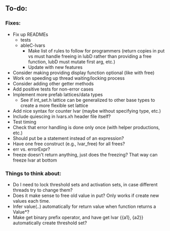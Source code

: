 ## To-do:

### Fixes:

+ Fix up READMEs
    + tests
    + ableC-lvars
        + Make list of rules to follow for programmers (return copies in put vs must handle freeing in lubD rather than providing a free function, lubD must mutate first arg, etc.)
        + Update with new features
+ Consider making providing display function optional (like with free)
+ Work on speeding up thread waiting/locking process
+ Consider adding other getter methods
+ Add positive tests for non-error cases
+ Implement more prefab lattices/data types
    + See if int_set.h lattice can be generalized to other base types to create a more flexible set lattice
+ Add nice syntax for counter lvar (maybe without specifying type, etc.)
+ Include quiescing in lvars.xh header file itself?
+ Test timing
+ Check that error handling is done only once (with helper productions, etc.)
+ Should put be a statement instead of an expression?
+ Have one free construct (e.g., lvar_free) for all frees?
+ err vs. errorExpr?
+ freeze doesn't return anything, just does the freezing? That way can freeze lvar at bottom

### Things to think about:

+ Do I need to lock threshold sets and activation sets, in case different threads try to change them?
+ Does it make sense to free old value in put? Only works if create new values each time.
+ Infer value(..) automatically for return value when function returns a Value<a>*?
+ Make get binary prefix operator, and have get lvar {{a1}, {a2}} automatically create threshold set?
